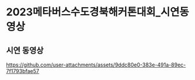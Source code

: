 # 2023메타버스수도경북해커톤대회_시연동영상

## 시연 동영상


https://github.com/user-attachments/assets/9ddc80e0-383e-491a-89ec-7f1793bfae57


